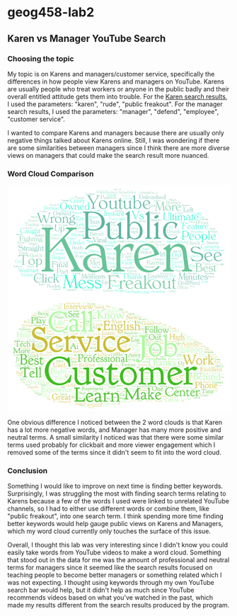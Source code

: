 # geog458-lab2
## Karen vs Manager YouTube Search

### Choosing the topic
My topic is on Karens and managers/customer service, specifically the differences in how people view Karens and managers on YouTube. Karens are usually people who treat workers or anyone in the public badly and their overall entitled attitude gets them into trouble. For the [Karen search results](/assets/karen.csv), I used the parameters: "karen", "rude", "public freakout". For the manager search results, I used the parameters: "manager", "defend", "employee", "customer service".

I wanted to compare Karens and managers because there are usually only negative things talked about Karens online. Still, I was wondering if there are some similarities between managers since I think there are more diverse views on managers that could make the search result more nuanced.

### Word Cloud Comparison
![Karen word cloud](/img/Karen.png)
![Manager word cloud](/img/Manager.png)

One obvious difference I noticed between the 2 word clouds is that Karen has a lot more negative words, and Manager has many more positive and neutral terms. A small similarity I noticed was that there were some similar terms used probably for clickbait and more viewer engagement which I removed some of the terms since it didn't seem to fit into the word cloud.

### Conclusion

Something I would like to improve on next time is finding better keywords. Surprisingly, I was struggling the most with finding search terms relating to Karens because a few of the words I used were linked to unrelated YouTube channels, so I had to either use different words or combine them, like "public freakout", into one search term. I think spending more time finding better keywords would help gauge public views on Karens and Managers, which my word cloud currently only touches the surface of this issue.

Overall, I thought this lab was very interesting since I didn't know you could easily take words from YouTube videos to make a word cloud. Something that stood out in the data for me was the amount of professional  and neutral terms for managers since it seemed like the search results focused on teaching people to become better managers or something related which I was not expecting. I thought using keywords through my own YouTube search bar would help, but it didn't help as much since YouTube recommends videos based on what you've watched in the past, which made my results different from the search results produced by the program.
